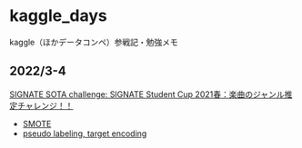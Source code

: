 # kaggle_days
kaggle（ほかデータコンペ）参戦記・勉強メモ

## 2022/3-4
[SIGNATE SOTA challenge: SIGNATE Student Cup 2021春：楽曲のジャンル推定チャレンジ！！](https://signate.jp/competitions/565)
* [SMOTE](https://qiita.com/eigs/items/8ae0970afe188a1124d1)
* [pseudo labeling, target encoding](https://qiita.com/tachyon777/items/093e3eefddd31579881d)
